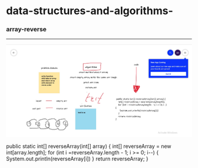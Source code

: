 # data-structures-and-algorithms-

### array-reverse
------------------------------------------------------------------------

![Image of Yaktocat](https://github.com/abdallahhamoury/data-structures-and-algorithms-/blob/main/code1.jpg?raw=true)




 public static int[] reverseArray(int[] array) {
    int[] reverseArray = new int[array.length];
    for (int i =reverseArray.length - 1; i >= 0; i--) {
      System.out.println(reverseArray[i])
    }
    return reverseArray;
}
